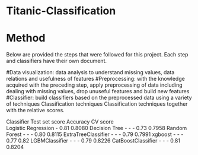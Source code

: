 # Titanic-Classification


# Method
Below are provided the steps that were followed for this project. Each step and classifiers have their own document.

#Data visualization: data analysis to understand missing values, data relations and usefulness of features
#Preprocessing: with the knowledge acquired with the preceding step, apply preprocessing of data including dealing with missing values, drop unuseful features and build new features
#Classifier: build classifiers based on the preprocessed data using a variety of techniques
Classification techniques
Classification techniques together with the relative scores.

Classifier	Test set score Accuracy 	CV score	
Logistic Regression	-	0.81	0.8080
Decision Tree	-	-	- 0.73  0.7958
Random Forest - - -	0.80		0.8115
ExtraTreeClassifier - - - 0.79  0.7991
xgboost - - - 0.77  0.82
LGBMClassifier - - - 0.79  0.8226
CatBoostClassifier - - - 0.81  0.8204
